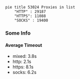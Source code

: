 
```mermaid
pie title 53024 Proxies in list
    "HTTP" : 29187
    "HTTPS": 11088
    "SOCKS" : 19400
```

### Some Info
#### Average Timeout

- mixed: 3.8s
- http: 2.1s
- https: 8.1s
- socks: 6.2s